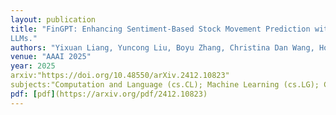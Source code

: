 ```yaml
---
layout: publication
title: "FinGPT: Enhancing Sentiment-Based Stock Movement Prediction with Dissemination-Aware and Context-Enriched
LLMs."
authors: "Yixuan Liang, Yuncong Liu, Boyu Zhang, Christina Dan Wang, Hongyang Yang."
venue: "AAAI 2025"
year: 2025
arxiv:"https://doi.org/10.48550/arXiv.2412.10823"
subjects:"Computation and Language (cs.CL); Machine Learning (cs.LG); Computational Finance (q-fin.CP); Trading and Market Microstructure (q-fin.TR)"
pdf: [pdf](https://arxiv.org/pdf/2412.10823)
---
```

